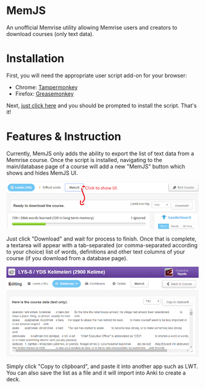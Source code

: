 # MemJS
An unofficial Memrise utility allowing Memrise users and creators to download courses (only text data).

# Installation
First, you will need the appropriate user script add-on for your browser:
- Chrome: [Tampermonkey](https://chrome.google.com/webstore/detail/tampermonkey/dhdgffkkebhmkfjojejmpbldmpobfkfo?hl=en)
- Firefox: [Greasemonkey](https://addons.mozilla.org/en-us/firefox/addon/greasemonkey/)
 
Next, [just click here](https://github.com/Tayyib/MemJS/raw/master/MemJS.user.js) 
and you should be prompted to install the script. That's it!

# Features & Instruction
Currently, MemJS only adds the ability to export the list of text data from a Memrise course.
Once the script is installed, navigating to the main/database page of a course will add a new "MemJS" button 
which shows and hides MemJS UI.

![Screenshot1](/Images/Instruction1.png)

Just click "Download" and wait for process to finish. Once that is complete, a textarea will appear with a 
tab-separated (or comma-separated according to your choice) list of words, definitions and other text columns 
of your course (if you download from a database page).

![Screenshot2](/Images/Instruction2.png)

Simply click "Copy to clipboard", and paste it into another app such as LWT.
You can also save the list as a file and it will import into Anki to create a deck.
